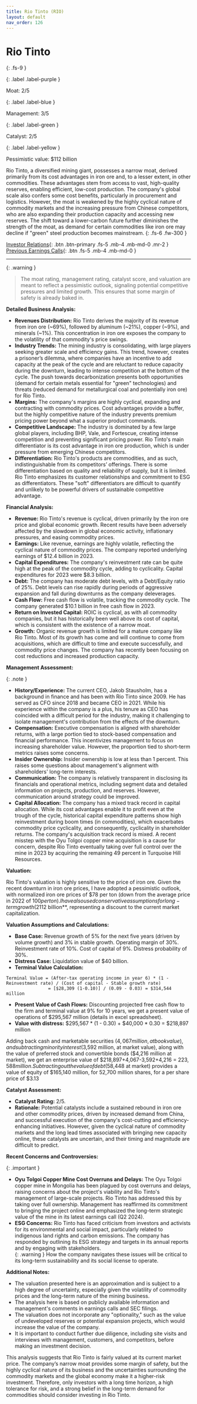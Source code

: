 ```yaml
---
title: Rio Tinto (RIO)
layout: default
nav_order: 126
---
```


# Rio Tinto
{: .fs-9 }

{: .label .label-purple }

Moat: 2/5

{: .label .label-blue }

Management: 3/5

{: .label .label-green }

Catalyst: 2/5

{: .label .label-yellow }

Pessimistic value: $112 billion

Rio Tinto, a diversified mining giant, possesses a narrow moat, derived primarily from its cost advantages in iron ore and, to a lesser extent, in other commodities.  These advantages stem from access to vast, high-quality reserves, enabling efficient, low-cost production. The company's global scale also confers some cost benefits, particularly in procurement and logistics. However, the moat is weakened by the highly cyclical nature of commodity markets and the increasing pressure from Chinese competitors, who are also expanding their production capacity and accessing new reserves.  The shift toward a lower-carbon future further diminishes the strength of the moat, as demand for certain commodities like iron ore may decline if "green" steel production becomes mainstream.
{: .fs-6 .fw-300 }

[Investor Relations](https://www.google.com/search?q=RIO+investor+relations){: .btn .btn-primary .fs-5 .mb-4 .mb-md-0 .mr-2 }
[Previous Earnings Calls](https://discountingcashflows.com/company/RIO/transcripts/){: .btn .fs-5 .mb-4 .mb-md-0 }

---

{: .warning } 
>The moat rating, management rating, catalyst score, and valuation are meant to reflect a pessimistic outlook, signaling potential competitive pressures and limited growth. This ensures that some margin of safety is already baked in.


**Detailed Business Analysis:**

* **Revenues Distribution:** Rio Tinto derives the majority of its revenue from iron ore (~69%), followed by aluminum (~21%), copper (~9%), and minerals (~1%). This concentration in iron ore exposes the company to the volatility of that commodity's price swings.
* **Industry Trends:**  The mining industry is consolidating, with large players seeking greater scale and efficiency gains.  This trend, however, creates a prisoner’s dilemma, where companies have an incentive to add capacity at the peak of the cycle and are reluctant to reduce capacity during the downturn, leading to intense competition at the bottom of the cycle.  The push towards decarbonization presents both opportunities (demand for certain metals essential for "green" technologies) and threats (reduced demand for metallurgical coal and potentially iron ore) for Rio Tinto.
* **Margins:** The company's margins are highly cyclical, expanding and contracting with commodity prices. Cost advantages provide a buffer, but the highly competitive nature of the industry prevents premium pricing power beyond what a superior product commands.
* **Competitive Landscape:**  The industry is dominated by a few large global players, including BHP, Vale, and Fortescue, creating intense competition and preventing significant pricing power. Rio Tinto's main differentiator is its cost advantage in iron ore production, which is under pressure from emerging Chinese competitors.
* **Differentiation:** Rio Tinto's products are commodities, and as such, indistinguishable from its competitors’ offerings. There is some differentiation based on quality and reliability of supply, but it is limited.  Rio Tinto emphasizes its customer relationships and commitment to ESG as differentiators.  These "soft" differentiators are difficult to quantify and unlikely to be powerful drivers of sustainable competitive advantage.

**Financial Analysis:**

* **Revenue:**  Rio Tinto's revenue is cyclical, driven primarily by the iron ore price and global economic growth. Recent results have been adversely affected by the slowdown in global economic activity, inflationary pressures, and easing commodity prices.
* **Earnings:** Like revenue, earnings are highly volatile, reflecting the cyclical nature of commodity prices.  The company reported underlying earnings of $12.4 billion in 2023.
* **Capital Expenditures:** The company's reinvestment rate can be quite high at the peak of the commodity cycle, adding to cyclicality. Capital expenditures for 2023 were $8.3 billion.
* **Debt:**  The company has moderate debt levels, with a Debt/Equity ratio of 25%. Debt levels can rise rapidly during periods of aggressive expansion and fall during downturns as the company deleverages.
* **Cash Flow:** Free cash flow is volatile, tracking the commodity cycle.  The company generated $10.1 billion in free cash flow in 2023.
* **Return on Invested Capital:** ROIC is cyclical, as with all commodity companies, but it has historically been well above its cost of capital, which is consistent with the existence of a narrow moat.
* **Growth:**  Organic revenue growth is limited for a mature company like Rio Tinto. Most of its growth has come and will continue to come from acquisitions, which are difficult to time and execute successfully, and commodity price changes.  The company has recently been focusing on cost reductions and increased production capacity.

**Management Assessment:**

{: .note }
* **History/Experience:** The current CEO, Jakob Stausholm, has a background in finance and has been with Rio Tinto since 2009. He has served as CFO since 2018 and became CEO in 2021.   While his experience within the company is a plus, his tenure as CEO has coincided with a difficult period for the industry, making it challenging to isolate management's contribution from the effects of the downturn.
* **Compensation:** Executive compensation is aligned with shareholder returns, with a large portion tied to stock-based compensation and financial performance. This incentivizes management to focus on increasing shareholder value.  However, the proportion tied to short-term metrics raises some concerns.
* **Insider Ownership:** Insider ownership is low at less than 1 percent.  This raises some questions about management's alignment with shareholders' long-term interests.
* **Communication:** The company is relatively transparent in disclosing its financials and operational metrics, including segment data and detailed information on projects, production, and reserves.  However, communication around strategy could be improved.
* **Capital Allocation:** The company has a mixed track record in capital allocation. While its cost advantages enable it to profit even at the trough of the cycle, historical capital expenditure patterns show high reinvestment during boom times (in commodities), which exacerbates commodity price cyclicality, and consequently, cyclicality in shareholder returns.  The company's acquisition track record is mixed.  A recent misstep with the Oyu Tolgoi copper mine acquisition is a cause for concern, despite Rio Tinto eventually taking over full control over the mine in 2023 by acquiring the remaining 49 percent in Turquoise Hill Resources.


**Valuation:**

Rio Tinto's valuation is highly sensitive to the price of iron ore. Given the recent downturn in iron ore prices, I have adopted a pessimistic outlook, with normalized iron ore prices of $78 per ton (down from the average price in 2022 of $100 per ton).  I have also used conservative assumptions for long-term growth (2%), margin (30%), reinvestment rate (10%), and cost of capital (9%). Discounting projected cash flows and terminal value using these assumptions, along with a probability-weighted scenario analysis incorporating a 30% probability of distress (based on the company’s B rating by S&P), results in a fair value of **$112 billion**, representing a discount to the current market capitalization.

**Valuation Assumptions and Calculations:**

* **Base Case:** Revenue growth of 5% for the next five years (driven by volume growth) and 3% in stable growth.  Operating margin of 30%. Reinvestment rate of 10%. Cost of capital of 9%. Distress probability of 30%.
* **Distress Case:** Liquidation value of $40 billion.
* **Terminal Value Calculation:**

```
Terminal Value = (After-tax operating income in year 6) * (1 - Reinvestment rate) / (Cost of capital - Stable growth rate)
                = [$28,309 (1-0.10)] / (0.09 - 0.03) = $314,544 million
```


* **Present Value of Cash Flows:** Discounting projected free cash flow to the firm and terminal value at 9% for 10 years, we get a present value of operations of $295,567 million (details in excel spreadsheet). 
* **Value with distress:**
$295,567 * (1 - 0.30) + $40,000 * 0.30 = $218,897 million

Adding back cash and marketable securities ($4,067 million, at book value), and subtracting minority interest ($3,592 million, at market value), along with the value of preferred stock and convertible bonds ($4,216 million at market), we get an enterprise value of $218,897+4,067-3,592+4,216 = $223,588 million. Subtracting out the value of debt ($58,448 at market) provides a value of equity of $165,140 million, for 52,700 million shares, for a per share price of $3.13

**Catalyst Assessment:**

* **Catalyst Rating:** 2/5.
* **Rationale:** Potential catalysts include a sustained rebound in iron ore and other commodity prices, driven by increased demand from China, and successful execution of the company's cost-cutting and efficiency-enhancing initiatives. However, given the cyclical nature of commodity markets and the long lead times associated with bringing new capacity online, these catalysts are uncertain, and their timing and magnitude are difficult to predict.


**Recent Concerns and Controversies:**

{: .important }
* **Oyu Tolgoi Copper Mine Cost Overruns and Delays:**  The Oyu Tolgoi copper mine in Mongolia has been plagued by cost overruns and delays, raising concerns about the project's viability and Rio Tinto's management of large-scale projects. Rio Tinto has addressed this by taking over full ownership. Management has reaffirmed its commitment to bringing the project online and emphasized the long-term strategic value of the mine in its latest earnings call (Q2 2024).
* **ESG Concerns:**  Rio Tinto has faced criticism from investors and activists for its environmental and social impact, particularly related to indigenous land rights and carbon emissions. The company has responded by outlining its ESG strategy and targets in its annual reports and by engaging with stakeholders.  
{: .warning }
How the company navigates these issues will be critical to its long-term sustainability and its social license to operate.



**Additional Notes:**

* The valuation presented here is an approximation and is subject to a high degree of uncertainty, especially given the volatility of commodity prices and the long-term nature of the mining business.
* The analysis here is based on publicly available information and management's comments in earnings calls and SEC filings.
* The valuation does not incorporate any "optionality," such as the value of undeveloped reserves or potential expansion projects, which would increase the value of the company.
* It is important to conduct further due diligence, including site visits and interviews with management, customers, and competitors, before making an investment decision.

This analysis suggests that Rio Tinto is fairly valued at its current market price. The company’s narrow moat provides some margin of safety, but the highly cyclical nature of its business and the uncertainties surrounding the commodity markets and the global economy make it a higher-risk investment. Therefore, only investors with a long time horizon, a high tolerance for risk, and a strong belief in the long-term demand for commodities should consider investing in Rio Tinto.
